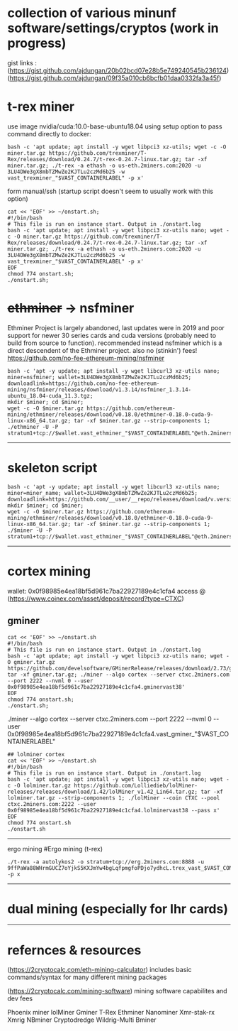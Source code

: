 # collection of various minunf software/settings/cryptos (work in progress)

gist links : (https://gist.github.com/ajdungan/20b02bcd07e28b5e749240545b236124)
(https://gist.github.com/ajdungan/09f35a010cb6bcfb01daa0332fa3a45f)


# t-rex miner
use image  nvidia/cuda:10.0-base-ubuntu18.04 
using setup option to pass command directly to docker:
```
bash -c 'apt update; apt install -y wget libpci3 xz-utils; wget -c -O miner.tar.gz https://github.com/trexminer/T-Rex/releases/download/0.24.7/t-rex-0.24.7-linux.tar.gz; tar -xf miner.tar.gz; ./t-rex -a ethash -o us-eth.2miners.com:2020 -u 3LU4DWe3gX8mbTZMwZe2KJTLu2czMd6b25 -w vast_trexminer_"$VAST_CONTAINERLABEL" -p x'
```  
form manual/ssh (startup script doesn't seem to usually work with this option)
```
cat << 'EOF' >> ~/onstart.sh;
#!/bin/bash
# This file is run on instance start. Output in ./onstart.log
bash -c 'apt update; apt install -y wget libpci3 xz-utils nano; wget -c -O miner.tar.gz https://github.com/trexminer/T-Rex/releases/download/0.24.7/t-rex-0.24.7-linux.tar.gz; tar -xf miner.tar.gz; ./t-rex -a ethash -o us-eth.2miners.com:2020 -u 3LU4DWe3gX8mbTZMwZe2KJTLu2czMd6b25 -w vast_trexminer_"$VAST_CONTAINERLABEL" -p x'
EOF
chmod 774 onstart.sh;
./onstart.sh;

```

# ~~ethminer~~ -> nsfminer
Ethminer Project is largely abandoned, last updates were in 2019 and poor support for newer  30 series cards and cuda versions (probably need to build from source to function).
recommended instead nsfminer which is a direct descendent of the Ethminer project. also no (stinkin') fees!  https://github.com/no-fee-ethereum-mining/nsfminer

```
bash -c 'apt -y update; apt install -y wget libcurl3 xz-utils nano; 
miner=nsfminer; wallet=3LU4DWe3gX8mbTZMwZe2KJTLu2czMd6b25; downloadlink=https://github.com/no-fee-ethereum-mining/nsfminer/releases/download/v1.3.14/nsfminer_1.3.14-ubuntu_18.04-cuda_11.3.tgz;
mkdir $miner; cd $miner; 
wget -c -O $miner.tar.gz https://github.com/ethereum-mining/ethminer/releases/download/v0.18.0/ethminer-0.18.0-cuda-9-linux-x86_64.tar.gz; tar -xf $miner.tar.gz --strip-components 1; ./ethminer -U -P stratum1+tcp://$wallet.vast_ethminer_"$VAST_CONTAINERLABEL"@eth.2miners.com:2020'
```


_____________________
# skeleton script
```
bash -c 'apt -y update; apt install -y wget libcurl3 xz-utils nano; 
miner=miner_name; wallet=3LU4DWe3gX8mbTZMwZe2KJTLu2czMd6b25; downloadlink=https://github.com/__user/__repo/releases/download/v.version__/__miner.tar.gz
mkdir $miner; cd $miner; 
wget -c -O $miner.tar.gz https://github.com/ethereum-mining/ethminer/releases/download/v0.18.0/ethminer-0.18.0-cuda-9-linux-x86_64.tar.gz; tar -xf $miner.tar.gz --strip-components 1; ./$miner -U -P stratum1+tcp://$wallet.vast_ethminer_"$VAST_CONTAINERLABEL"@eth.2miners.com:2020'
```
_______________________
# cortex mining

wallet: 0x0f98985e4ea18bf5d961c7ba22927189e4c1cfa4  access @ (https://www.coinex.com/asset/deposit/record?type=CTXC)

## gminer
```
cat << 'EOF' >> ~/onstart.sh
#!/bin/bash
# This file is run on instance start. Output in ./onstart.log
bash -c 'apt update; apt install -y wget libpci3 xz-utils nano; wget -O gminer.tar.gz https://github.com/develsoftware/GMinerRelease/releases/download/2.73/gminer_2_73_linux64.tar.xz; tar -xf gminer.tar.gz; ./miner ​--algo cortex --server ctxc.2miners.com --port 2222 --nvml 0 --user 0x0f98985e4ea18bf5d961c7ba22927189e4c1cfa4.gminervast38'
EOF
chmod 774 onstart.sh;
./onstart.sh;
```
./miner ​--algo cortex --server ctxc.2miners.com --port 2222 --nvml 0 --user 0x0f98985e4ea18bf5d961c7ba22927189e4c1cfa4.vast_gminer_"$VAST_CONTAINERLABEL"
```
## lolminer cortex
cat << 'EOF' >> ~/onstart.sh
#!/bin/bash
# This file is run on instance start. Output in ./onstart.log
bash -c 'apt update; apt install -y wget libpci3 xz-utils nano; wget -c -O lolminer.tar.gz https://github.com/Lolliedieb/lolMiner-releases/releases/download/1.42/lolMiner_v1.42_Lin64.tar.gz; tar -xf lolminer.tar.gz --strip-components 1; ./lolMiner --coin CTXC --pool ctxc.2miners.com:2222 --user 0x0f98985e4ea18bf5d961c7ba22927189e4c1cfa4.lolminervast38 --pass x'
EOF
chmod 774 onstart.sh
./onstart.sh
```
__________________
 ergo mining
 #Ergo mining (t-rex)
 ```
./t-rex -a autolykos2 -o stratum+tcp://erg.2miners.com:8888 -u 9ffPaWa88WHrmGUCZ7oYjkS5KXJmYw4bgLqfpmgfoPDjo7ydhcL.trex_vast_$VAST_CONTAINERLABEL -p x
```

________________________

# dual mining (especially for lhr cards)


______________________
# refernces & resources

(https://2cryptocalc.com/eth-mining-calculator) includes basic commands/syntax for many different mining packages 

(https://2cryptocalc.com/mining-software) mining software capabilites and dev fees

Phoenix miner	lolMiner	Gminer	T-Rex	Ethminer	Nanominer	Xmr-stak-rx	Xmrig	NBminer	Cryptodredge	Wildrig-Multi	Bminer
